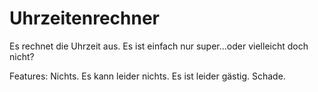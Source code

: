 # Uhrzeitenrechner
Es rechnet die Uhrzeit aus. Es ist einfach nur super...oder vielleicht doch nicht?

Features:
Nichts.
Es kann leider nichts.
Es ist leider gästig.
Schade.
